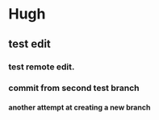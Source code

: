 # Hugh

## test edit

### test remote edit. 

### commit from second test branch

#### another attempt at creating a new branch